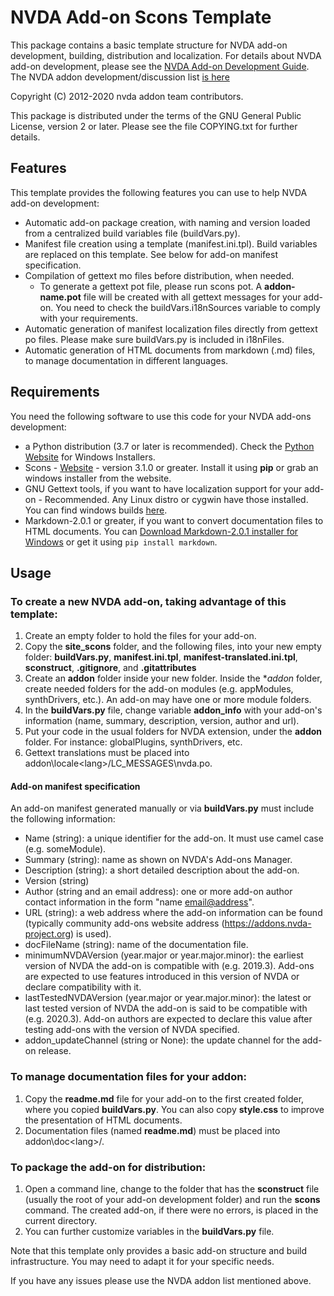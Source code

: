 # NVDA Add-on Scons Template #

This package contains a basic template structure for NVDA add-on development, building, distribution and localization.
For details about NVDA add-on development, please see the [NVDA Add-on Development Guide](https://github.com/nvdaaddons/DevGuide/wiki/NVDA-Add-on-Development-Guide).
The NVDA addon development/discussion list [is here](https://nvda-addons.groups.io/g/nvda-addons)

Copyright (C) 2012-2020 nvda addon team contributors.

This package is distributed under the terms of the GNU General Public License, version 2 or later. Please see the file COPYING.txt for further details.

## Features

This template provides the following features you can use to help NVDA add-on development:

* Automatic add-on package creation, with naming and version loaded from a centralized build variables file (buildVars.py).
* Manifest file creation using a template (manifest.ini.tpl). Build variables are replaced on this template. See below for add-on manifest specification.
* Compilation of gettext mo files before distribution, when needed.
	* To generate a gettext pot file, please run scons pot. A **addon-name.pot** file will be created with all gettext messages for your add-on. You need to check the buildVars.i18nSources variable to comply with your requirements.
* Automatic generation of manifest localization files directly from gettext po files. Please make sure buildVars.py is included in i18nFiles.
* Automatic generation of HTML documents from markdown (.md) files, to manage documentation in different languages.

## Requirements

You need the following software to use this code for your NVDA add-ons development:

* a Python distribution (3.7 or later is recommended). Check the [Python Website](http://www.python.org) for Windows Installers.
* Scons - [Website](http://www.scons.org/) - version 3.1.0 or greater. Install it using **pip** or grab an windows installer from the website.
* GNU Gettext tools, if you want to have localization support for your add-on - Recommended. Any Linux distro or cygwin have those installed. You can find windows builds [here](http://gnuwin32.sourceforge.net/downlinks/gettext.php).
* Markdown-2.0.1 or greater, if you want to convert documentation files to HTML documents. You can [Download Markdown-2.0.1 installer for Windows](https://pypi.python.org/pypi/Markdown/2.0.1) or get it using `pip install markdown`.

## Usage

### To create a new NVDA add-on, taking advantage of this template:

1. Create an empty folder to hold the files for your add-on.
2. Copy the **site_scons** folder, and the following files, into your new empty folder: **buildVars.py**, **manifest.ini.tpl**, **manifest-translated.ini.tpl**, **sconstruct**, **.gitignore**, and **.gitattributes**
3. Create an **addon** folder inside your new folder. Inside the **addon* folder, create needed folders for the add-on modules (e.g. appModules, synthDrivers, etc.). An add-on may have one or more module folders.
4. In the **buildVars.py** file, change variable **addon_info** with your add-on's information (name, summary, description, version, author and url).
5. Put your code in the usual folders for NVDA extension, under the **addon** folder. For instance: globalPlugins, synthDrivers, etc.
6. Gettext translations must be placed into addon\locale\<lang>/LC_MESSAGES\nvda.po. 

#### Add-on manifest specification

An add-on manifest generated manually or via **buildVars.py** must include the following information:

* Name (string): a unique identifier for the add-on. It must use camel case (e.g. someModule).
* Summary (string): name as shown on NVDA's Add-ons Manager.
* Description (string): a short detailed description about the add-on.
* Version (string)
* Author (string and an email address): one or more add-on author contact information in the form "name <email@address>".
* URL (string): a web address where the add-on information can be found (typically community add-ons website address (https://addons.nvda-project.org) is used).
* docFileName (string): name of the documentation file.
* minimumNVDAVersion (year.major or year.major.minor): the earliest version of NVDA the add-on is compatible with (e.g. 2019.3). Add-ons are expected to use features introduced in this version of NVDA or declare compatibility with it.
* lastTestedNVDAVersion (year.major or year.major.minor): the latest or last tested version of NVDA the add-on is said to be compatible with (e.g. 2020.3). Add-on authors are expected to declare this value after testing add-ons with the version of NVDA specified.
* addon_updateChannel (string or None): the update channel for the add-on release.

### To manage documentation files for your addon:

1. Copy the **readme.md** file for your add-on to the first created folder, where you copied **buildVars.py**. You can also copy **style.css** to improve the presentation of HTML documents.
2. Documentation files (named **readme.md**) must be placed into addon\doc\<lang>/.

### To package the add-on for distribution:

1. Open a command line, change to the folder that has the **sconstruct** file (usually the root of your add-on development folder) and run the **scons** command. The created add-on, if there were no errors, is placed in the current directory.
2. You can further customize variables in the **buildVars.py** file.

Note that this template only provides a basic add-on structure and build infrastructure. You may need to adapt it for your specific needs.

If you have any issues please use the NVDA addon list mentioned above.
